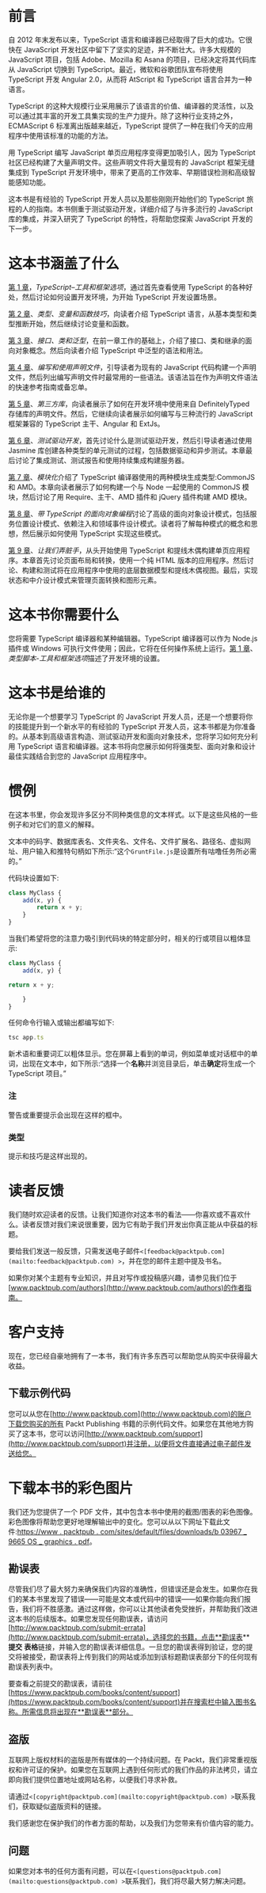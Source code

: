# 前言

自 2012 年末发布以来，TypeScript 语言和编译器已经取得了巨大的成功。它很快在 JavaScript 开发社区中留下了坚实的足迹，并不断壮大。许多大规模的 JavaScript 项目，包括 Adobe、Mozilla 和 Asana 的项目，已经决定将其代码库从 JavaScript 切换到 TypeScript。最近，微软和谷歌团队宣布将使用 TypeScript 开发 Angular 2.0，从而将 AtScript 和 TypeScript 语言合并为一种语言。

TypeScript 的这种大规模行业采用展示了该语言的价值、编译器的灵活性，以及可以通过其丰富的开发工具集实现的生产力提升。除了这种行业支持之外，ECMAScript 6 标准离出版越来越近，TypeScript 提供了一种在我们今天的应用程序中使用该标准的功能的方法。

用 TypeScript 编写 JavaScript 单页应用程序变得更加吸引人，因为 TypeScript 社区已经构建了大量声明文件。这些声明文件将大量现有的 JavaScript 框架无缝集成到 TypeScript 开发环境中，带来了更高的工作效率、早期错误检测和高级智能感知功能。

这本书是有经验的 TypeScript 开发人员以及那些刚刚开始他们的 TypeScript 旅程的人的指南。本书侧重于测试驱动开发，详细介绍了与许多流行的 JavaScript 库的集成，并深入研究了 TypeScript 的特性，将帮助您探索 JavaScript 开发的下一步。

# 这本书涵盖了什么

[第 1 章](1.html#ch01 "Chapter 1. TypeScript – Tools and Framework Options")，*TypeScript–工具和框架选项*，通过首先查看使用 TypeScript 的各种好处，然后讨论如何设置开发环境，为开始 TypeScript 开发设置场景。

[第 2 章](2.html#ch02 "Chapter 2. Types, Variables and Function Techniques")、*类型、变量和函数技巧*，向读者介绍 TypeScript 语言，从基本类型和类型推断开始，然后继续讨论变量和函数。

[第 3 章](3.html#page "Chapter 3. Interfaces, Classes and Generics")、*接口、类和泛型*，在前一章工作的基础上，介绍了接口、类和继承的面向对象概念。然后向读者介绍 TypeScript 中泛型的语法和用法。

[第 4 章](4.html#page "Chapter 4. Writing and Using Declaration Files")、*编写和使用声明文件*，引导读者为现有的 JavaScript 代码构建一个声明文件，然后列出编写声明文件时最常用的一些语法。该语法旨在作为声明文件语法的快速参考指南或备忘单。

[第 5 章](5.html#page "Chapter 5. Third Party Libraries")、*第三方库*，向读者展示了如何在开发环境中使用来自 DefinitelyTyped 存储库的声明文件。然后，它继续向读者展示如何编写与三种流行的 JavaScript 框架兼容的 TypeScript 主干、Angular 和 ExtJs。

[第 6 章](6.html#page "Chapter 6. Test Driven Development")、*测试驱动开发*，首先讨论什么是测试驱动开发，然后引导读者通过使用 Jasmine 库创建各种类型的单元测试的过程，包括数据驱动和异步测试。本章最后讨论了集成测试、测试报告和使用持续集成构建服务器。

[第 7 章](7.html#ch07 "Chapter 7. Modularization")、*模块化*介绍了 TypeScript 编译器使用的两种模块生成类型:CommonJS 和 AMD。本章向读者展示了如何构建一个与 Node 一起使用的 CommonJS 模块，然后讨论了用 Require、主干、AMD 插件和 jQuery 插件构建 AMD 模块。

[第 8 章](8.html#page "Chapter 8. Object-oriented Programming with TypeScript")、*带 TypeScript 的面向对象编程*讨论了高级的面向对象设计模式，包括服务位置设计模式、依赖注入和领域事件设计模式。读者将了解每种模式的概念和思想，然后展示如何使用 TypeScript 实现这些模式。

[第 9 章](9.html#page "Chapter 9. Let's Get Our Hands Dirty")、*让我们弄脏手*，从头开始使用 TypeScript 和提线木偶构建单页应用程序。本章首先讨论页面布局和转换，使用一个纯 HTML 版本的应用程序。然后讨论、构建和测试将在应用程序中使用的底层数据模型和提线木偶视图。最后，实现状态和中介设计模式来管理页面转换和图形元素。

# 这本书你需要什么

您将需要 TypeScript 编译器和某种编辑器。TypeScript 编译器可以作为 Node.js 插件或 Windows 可执行文件使用；因此，它将在任何操作系统上运行。[第 1 章](1.html#ch01 "Chapter 1. TypeScript – Tools and Framework Options")、*类型脚本-工具和框架选项*描述了开发环境的设置。

# 这本书是给谁的

无论你是一个想要学习 TypeScript 的 JavaScript 开发人员，还是一个想要将你的技能提升到一个新水平的有经验的 TypeScript 开发人员，这本书都是为你准备的。从基本到高级语言构造、测试驱动开发和面向对象技术，您将学习如何充分利用 TypeScript 语言和编译器。这本书将向您展示如何将强类型、面向对象和设计最佳实践结合到您的 JavaScript 应用程序中。

# 惯例

在这本书里，你会发现许多区分不同种类信息的文本样式。以下是这些风格的一些例子和对它们的意义的解释。

文本中的码字、数据库表名、文件夹名、文件名、文件扩展名、路径名、虚拟网址、用户输入和推特句柄如下所示:“这个`GruntFile.js`是设置所有咕噜任务所必需的。”

代码块设置如下:

```js
class MyClass {
    add(x, y) {
        return x + y;
    }
}
```

当我们希望将您的注意力吸引到代码块的特定部分时，相关的行或项目以粗体显示:

```js
class MyClass {
    add(x, y) {

return x + y;

    }
}
```

任何命令行输入或输出都编写如下:

```js
tsc app.ts

```

新术语和重要词汇以粗体显示。您在屏幕上看到的单词，例如菜单或对话框中的单词，出现在文本中，如下所示:“选择一个**名称**并浏览目录后，单击**确定**将生成一个 TypeScript 项目。”

### 注

警告或重要提示会出现在这样的框中。

### 类型

提示和技巧是这样出现的。

# 读者反馈

我们随时欢迎读者的反馈。让我们知道你对这本书的看法——你喜欢或不喜欢什么。读者反馈对我们来说很重要，因为它有助于我们开发出你真正能从中获益的标题。

要给我们发送一般反馈，只需发送电子邮件`<[feedback@packtpub.com](mailto:feedback@packtpub.com) >`，并在您的邮件主题中提及书名。

如果你对某个主题有专业知识，并且对写作或投稿感兴趣，请参见我们位于[www.packtpub.com/authors](http://www.packtpub.com/authors)的作者指南。

# 客户支持

现在，您已经自豪地拥有了一本书，我们有许多东西可以帮助您从购买中获得最大收益。

## 下载示例代码

您可以从您在[http://www.packtpub.com](http://www.packtpub.com)的账户下载您购买的所有 Packt Publishing 书籍的示例代码文件。如果您在其他地方购买了这本书，您可以访问[http://www.packtpub.com/support](http://www.packtpub.com/support)并注册，以便将文件直接通过电子邮件发送给您。

# 下载本书的彩色图片

我们还为您提供了一个 PDF 文件，其中包含本书中使用的截图/图表的彩色图像。彩色图像将帮助您更好地理解输出中的变化。您可以从以下网址下载此文件:[https://www . packtpub . com/sites/default/files/downloads/b 03967 _ 9665 OS _ graphics . pdf](https://www.packtpub.com/sites/default/files/downloads/B03967_9665OS_Graphics.pdf)。

## 勘误表

尽管我们尽了最大努力来确保我们内容的准确性，但错误还是会发生。如果你在我们的某本书里发现了错误——可能是文本或代码中的错误——如果你能向我们报告，我们将不胜感激。通过这样做，你可以让其他读者免受挫折，并帮助我们改进这本书的后续版本。如果您发现任何勘误表，请访问[http://www.packtpub.com/submit-errata](http://www.packtpub.com/submit-errata)，选择您的书籍，点击**勘误表** **提交** **表格**链接，并输入您的勘误表详细信息。一旦您的勘误表得到验证，您的提交将被接受，勘误表将上传到我们的网站或添加到该标题勘误表部分下的任何现有勘误表列表中。

要查看之前提交的勘误表，请前往[https://www.packtpub.com/books/content/support](https://www.packtpub.com/books/content/support)并在搜索栏中输入图书名称。所需信息将出现在**勘误表**部分。

## 盗版

互联网上版权材料的盗版是所有媒体的一个持续问题。在 Packt，我们非常重视版权和许可证的保护。如果您在互联网上遇到任何形式的我们作品的非法拷贝，请立即向我们提供位置地址或网站名称，以便我们寻求补救。

请通过`<[copyright@packtpub.com](mailto:copyright@packtpub.com) >`联系我们，获取疑似盗版资料的链接。

我们感谢您在保护我们的作者方面的帮助，以及我们为您带来有价值内容的能力。

## 问题

如果您对本书的任何方面有问题，可以在`<[questions@packtpub.com](mailto:questions@packtpub.com) >`联系我们，我们将尽最大努力解决问题。